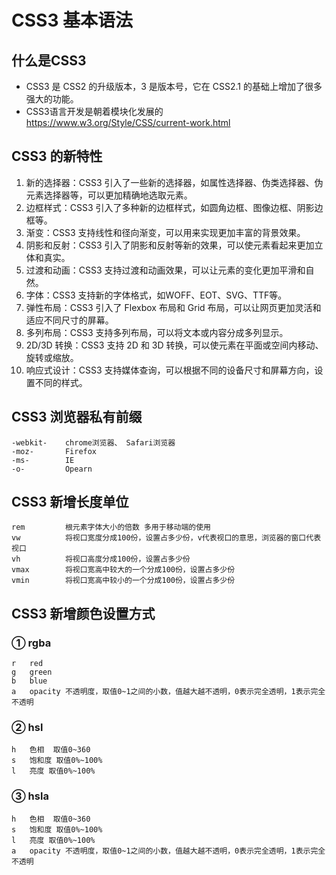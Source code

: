 # CSS3 基本语法

## 什么是CSS3

- CSS3 是 CSS2 的升级版本，3 是版本号，它在 CSS2.1 的基础上增加了很多强大的功能。
- CSS3语言开发是朝着模块化发展的 https://www.w3.org/Style/CSS/current-work.html

## CSS3 的新特性

1. 新的选择器：CSS3 引入了一些新的选择器，如属性选择器、伪类选择器、伪元素选择器等，可以更加精确地选取元素。
2. 边框样式：CSS3 引入了多种新的边框样式，如圆角边框、图像边框、阴影边框等。
3. 渐变：CSS3 支持线性和径向渐变，可以用来实现更加丰富的背景效果。
4. 阴影和反射：CSS3 引入了阴影和反射等新的效果，可以使元素看起来更加立体和真实。
5. 过渡和动画：CSS3 支持过渡和动画效果，可以让元素的变化更加平滑和自然。
6. 字体：CSS3 支持新的字体格式，如WOFF、EOT、SVG、TTF等。
7. 弹性布局：CSS3 引入了 Flexbox 布局和 Grid 布局，可以让网页更加灵活和适应不同尺寸的屏幕。
8. 多列布局：CSS3 支持多列布局，可以将文本或内容分成多列显示。
9. 2D/3D 转换：CSS3 支持 2D 和 3D 转换，可以使元素在平面或空间内移动、旋转或缩放。
10. 响应式设计：CSS3 支持媒体查询，可以根据不同的设备尺寸和屏幕方向，设置不同的样式。



## CSS3 浏览器私有前缀

```
-webkit-	chrome浏览器、 Safari浏览器
-moz-		Firefox
-ms-		IE
-o-			Opearn
```

## CSS3 新增长度单位

```
rem			根元素字体大小的倍数 多用于移动端的使用
vw          将视口宽度分成100份，设置占多少份，v代表视口的意思，浏览器的窗口代表视口	
vh			将视口高度分成100份，设置占多少份			
vmax		将视口宽高中较大的一个分成100份，设置占多少份		
vmin		将视口宽高中较小的一个分成100份，设置占多少份	
```

## CSS3 新增颜色设置方式

### ① rgba

```
r	red
g   green
b   blue
a   opacity 不透明度，取值0~1之间的小数，值越大越不透明，0表示完全透明，1表示完全不透明
```

### ② hsl

```
h	色相	取值0~360
s	饱和度 取值0%~100%
l	亮度 取值0%~100%
```

### ③ hsla

```
h	色相	取值0~360
s	饱和度 取值0%~100%
l	亮度 取值0%~100%
a   opacity 不透明度，取值0~1之间的小数，值越大越不透明，0表示完全透明，1表示完全不透明
```





